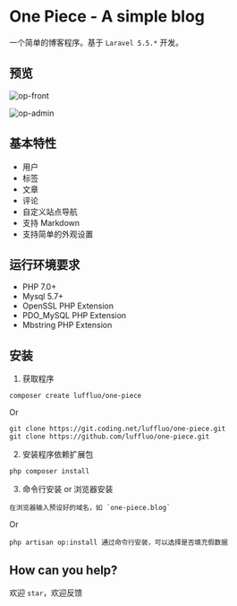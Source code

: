 # One Piece - A simple blog
一个简单的博客程序。基于 `Laravel 5.5.*` 开发。

## 预览
![op-front](https://i.imgur.com/TfnCZbL.png)

![op-admin](https://i.imgur.com/eaJs8sT.png)

## 基本特性
* 用户
* 标签
* 文章
* 评论
* 自定义站点导航
* 支持 Markdown
* 支持简单的外观设置

## 运行环境要求
* PHP 7.0+
* Mysql 5.7+
* OpenSSL PHP Extension
* PDO_MySQL PHP Extension
* Mbstring PHP Extension

## 安装
1. 获取程序
```
composer create luffluo/one-piece
```
Or
```
git clone https://git.coding.net/luffluo/one-piece.git
git clone https://github.com/luffluo/one-piece.git
```
2. 安装程序依赖扩展包
```
php composer install
```
3. 命令行安装 or 浏览器安装
```
在浏览器输入预设好的域名，如 `one-piece.blog`
```
Or
```
php artisan op:install 通过命令行安装，可以选择是否填充假数据
```

## How can you help?
欢迎 `star`，欢迎反馈
